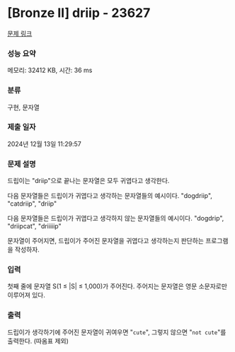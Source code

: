 # [Bronze II] driip - 23627 

[문제 링크](https://www.acmicpc.net/problem/23627) 

### 성능 요약

메모리: 32412 KB, 시간: 36 ms

### 분류

구현, 문자열

### 제출 일자

2024년 12월 13일 11:29:57

### 문제 설명

<p>드립이는 "driip"으로 끝나는 문자열은 모두 귀엽다고 생각한다.</p>

<p>다음 문자열들은 드립이가 귀엽다고 생각하는 문자열들의 예시이다. "dogdriip", "catdriip", "driip"</p>

<p>다음 문자열들은 드립이가 귀엽다고 생각하지 않는 문자열들의 예시이다. "dogdrip", "driipcat", "driiiiip"</p>

<p>문자열이 주어지면, 드립이가 주어진 문자열을 귀엽다고 생각하는지 판단하는 프로그램을 작성하자.</p>

### 입력 

 <p>첫째 줄에 문자열 S(1 ≤ |S| ≤ 1,000)가 주어진다. 주어지는 문자열은 영문 소문자로만 이루어져 있다.</p>

### 출력 

 <p>드립이가 생각하기에 주어진 문자열이 귀여우면 "<code>cute</code>", 그렇지 않으면 "<code>not cute</code>"를 출력한다. (따옴표 제외)</p>

